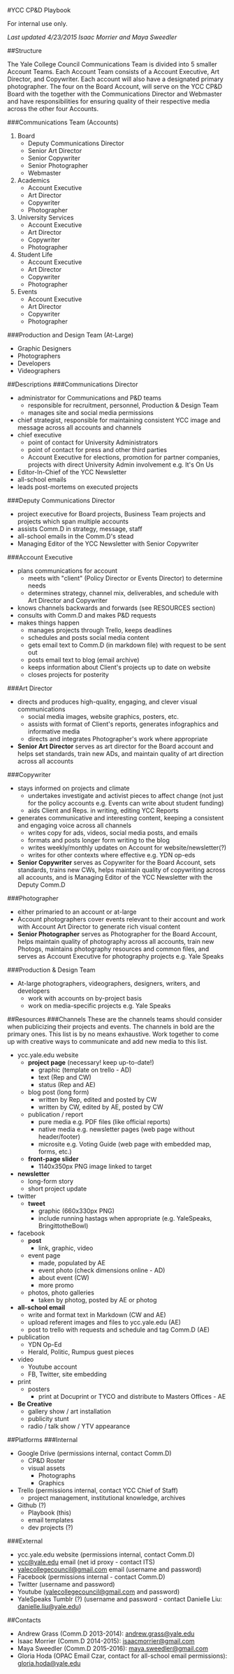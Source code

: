 #YCC CP&D Playbook

For internal use only.

*Last updated 4/23/2015 Isaac Morrier and Maya Sweedler*

##Structure

The Yale College Council Communications Team is divided into 5 smaller Account Teams. Each Account Team consists of a Account Executive, Art Director, and Copywriter. Each account will also have a designated primary photographer. The four on the Board Account, will serve on the YCC CP&D Board with the together with the Communications Director and Webmaster and have responsibilities for ensuring quality of their respective media across the other four Accounts. 

###Communications Team (Accounts)
1. Board
	- Deputy Communications Director
	- Senior Art Director
	- Senior Copywriter
	- Senior Photographer
	- Webmaster
2. Academics
	- Account Executive
	- Art Director
	- Copywriter
	- Photographer
3. University Services
	- Account Executive
	- Art Director
	- Copywriter
	- Photographer
4. Student Life
	- Account Executive
	- Art Director
	- Copywriter
	- Photographer
5. Events
	- Account Executive
	- Art Director
	- Copywriter
	- Photographer

###Production and Design Team (At-Large)
- Graphic Designers
- Photographers
- Developers
- Videographers

##Descriptions
###Communications Director
- administrator for Communications and P&D teams
	- responsible for recruitment, personnel, Production & Design Team
	- manages site and social media permissions
- chief strategist, responsible for maintaining consistent YCC image and message across all accounts and channels
- chief executive
	- point of contact for University Administrators
	- point of contact for press and other third parties
	- Account Executive for elections, promotion for partner companies, projects with direct University Admin involvement e.g. It's On Us
- Editor-In-Chief of the YCC Newsletter
- all-school emails
- leads post-mortems on executed projects

###Deputy Communications Director
- project executive for Board projects, Business Team projects and projects which span multiple accounts
- assists Comm.D in strategy, message, staff
- all-school emails in the Comm.D's stead
- Managing Editor of the YCC Newsletter with Senior Copywriter

###Account Executive
- plans communications for account
	- meets with "client" (Policy Director or Events Director) to determine needs 
	- determines strategy, channel mix, deliverables, and schedule with Art Director and Copywriter
- knows channels backwards and forwards (see RESOURCES section)
- consults with Comm.D and makes P&D requests
- makes things happen
	- manages projects through Trello, keeps deadlines
	- schedules and posts social media content
	- gets email text to Comm.D (in markdown file) with request to be sent out
	- posts email text to blog (email archive)
	- keeps information about Client's projects up to date on website
	- closes projects for posterity

###Art Director
- directs and produces high-quality, engaging, and clever visual communications
	- social media images, website graphics, posters, etc.
	- assists with format of Client's reports, generates infographics and informative media
	- directs and integrates Photographer's work where appropriate
- **Senior Art Director** serves as art director for the Board account and helps set standards, train new ADs, and maintain quality of art direction across all accounts

###Copywriter
- stays informed on projects and climate
	- undertakes investigate and activist pieces to affect change (not just for the policy accounts e.g. Events can write about student funding)
	- aids Client and Reps. in writing, editing YCC Reports
- generates communicative and interesting content, keeping a consistent and engaging voice across all channels
	- writes copy for ads, videos, social media posts, and emails
	- formats and posts longer form writing to the blog
	- writes weekly/monthly updates on Account for website/newsletter(?)
	- writes for other contexts where effective e.g. YDN op-eds
- **Senior Copywriter** serves as Copywriter for the Board Account, sets standards, trains new CWs, helps maintain quality of copywriting across all accounts, and is Managing Editor of the YCC Newsletter with the Deputy Comm.D

###Photographer
- either primaried to an account or at-large
- Account photographers cover events relevant to their account and work with Account Art Director to generate rich visual content
- **Senior Photographer** serves as Photographer for the Board Account, helps maintain quality of photography across all accounts, train new Photogs, maintains  photography resources and common files, and serves as Account Executive for photography projects e.g. Yale Speaks

###Production & Design Team
- At-large photographers, videographers, designers, writers, and developers
	- work with accounts on by-project basis
	- work on media-specific projects e.g. Yale Speaks

##Resources
###Channels
These are the channels teams should consider when publicizing their projects and events. The channels in bold are the primary ones. This list is by no means exhaustive. Work together to come up with creative ways to communicate and add new media to this list.

-	ycc.yale.edu website
	-	**project page** (necessary! keep up-to-date!)
		-	graphic (template on trello - AD)
		-	text (Rep and CW)
		-	status (Rep and AE)
	-	blog post (long form)
		-	written by Rep, edited and posted by CW
		-	written by CW, edited by AE, posted by CW
	-	publication / report
		-	pure media e.g. PDF files (like official reports)
		-	native media e.g. newsletter pages (web page without header/footer)
		-	microsite e.g. Voting Guide (web page with embedded map, forms, etc.)
	-	**front-page slider**
		-	1140x350px PNG image linked to target
-	**newsletter**
	-	long-form story
	-	short project update
-	twitter
	-	**tweet**
		-	graphic (660x330px PNG)
		-	include running hastags when appropriate (e.g. YaleSpeaks, BringittotheBowl)
-	facebook
	-	**post**
		-	link, graphic, video
	-	event page
		-	made, populated by AE
		-	event photo (check dimensions online - AD)
		-	about event (CW)
		-	more promo
	-	photos, photo galleries
		-	taken by photog, posted by AE or photog
-	**all-school email**
	-	write and format text in Markdown (CW and AE)
	-	upload referent images and files to ycc.yale.edu (AE)
	-	post to trello with requests and schedule and tag Comm.D (AE)
-	publication
	-	YDN Op-Ed
	-	Herald, Politic, Rumpus guest pieces
-	video
	-	Youtube account
	-	FB, Twitter, site embedding
-	print
	-	posters
		-	print at Docuprint or TYCO and distribute to Masters Offices - AE
-	**Be Creative**
	-	gallery show / art installation
	-	publicity stunt
	-	radio / talk show / YTV appearance

##Platforms
###Internal

- Google Drive (permissions internal, contact Comm.D)
	- CP&D Roster
	- visual assets
		- Photographs
		- Graphics
- Trello (permissions internal, contact YCC Chief of Staff)
	- project management, institutional knowledge, archives
- Github (?)
	- Playbook (this)
	- email templates
	- dev projects (?)

###External
- ycc.yale.edu website (permissions internal, contact Comm.D)
- ycc@yale.edu email (net id proxy - contact ITS)
- yalecollegecouncil@gmail.com email (username and password)
- Facebook (permissions internal - contact Comm.D)
- Twitter (username and password)
- Youtube (yalecollegecouncil@gmail.com and password)
- YaleSpeaks Tumblr (?) (username and password - contact Danielle Liu: danielle.liu@yale.edu)

##Contacts
- Andrew Grass (Comm.D 2013-2014): andrew.grass@yale.edu
- Isaac Morrier (Comm.D 2014-2015): isaacmorrier@gmail.com
- Maya Sweedler (Comm.D 2015-2016): maya.sweedler@gmail.com
- Gloria Hoda (OPAC Email Czar, contact for all-school email permissions): gloria.hoda@yale.edu
